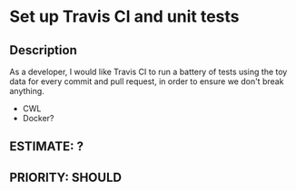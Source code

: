 # Set up Travis CI and unit tests

## Description

As a developer, I would like Travis CI to run a battery of tests using the toy data for every commit and pull request, in order to ensure we don't break anything.

- CWL
- Docker?

## ESTIMATE: ?
## PRIORITY: SHOULD
